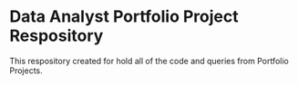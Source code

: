 # Data Analyst Portfolio Project Respository

This respository created for hold all of the code and queries from Portfolio Projects.
